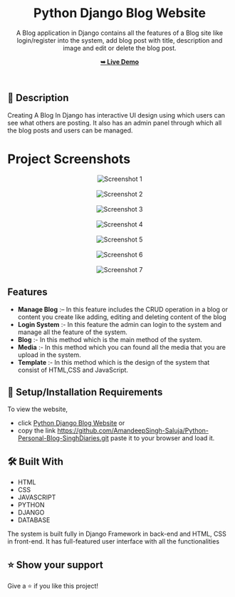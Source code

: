 <div align="center">

  <h1 align="center">Python Django Blog Website</h1>


A Blog application in Django contains all the features of a Blog site like login/register into the system, add blog post with title, description and image and edit or delete the blog post.


  <a href="https://python-personal-blog-singhdiaries.onrender.com/"><strong>➥ Live Demo</strong></a>

</div>

<br />

## 📃 Description


Creating A Blog In Django has interactive UI design using which users can see what others are posting. It also has an admin panel through which all the blog posts and users can be managed.

# Project Screenshots

<p align="center">
  <img src="https://github.com/user-attachments/assets/aa143797-385d-4d7c-b7ae-3be0144f954f" alt="Screenshot 1"><br><br>
  <img src="https://github.com/user-attachments/assets/89e1d278-563d-46bf-b407-27984ec6aa2c" alt="Screenshot 2"><br><br>
  <img src="https://github.com/user-attachments/assets/5fbd494f-bdca-43e9-ba56-46aa2285c548" alt="Screenshot 3"><br><br>
  <img src="https://github.com/user-attachments/assets/3179bd7b-bff9-42c3-aae6-532f30dbc1a8" alt="Screenshot 4"><br><br>
  <img src="https://github.com/user-attachments/assets/af269236-5036-4e7c-883d-dfa885f22d77" alt="Screenshot 5"><br><br>
  <img src="https://github.com/user-attachments/assets/5243e775-f7c5-42b1-a781-8b1dcf7465b5" alt="Screenshot 6"><br><br>
  <img src="https://github.com/user-attachments/assets/10de1af9-8361-40e8-99eb-01f5ec0c3b63" alt="Screenshot 7">
</p>



## Features 

- **Manage Blog** :– In this feature includes the CRUD operation in a blog or content you create like adding, editing and deleting content of the blog
- **Login System** :- In this feature the admin can login to the system and manage all the feature of the system.
- **Blog** :- In this method which is the main method of the system.
- **Media** :- In this method which you can found all the media that you are upload in the system.
- **Template** :- In this method which is the design of the system that consist of HTML,CSS and JavaScript.



## 🚀 Setup/Installation Requirements

To view the website, 
* click [Python Django Blog Website](https://github.com/AmandeepSingh-Saluja/Python-Personal-Blog-SinghDiaries.git)
or 
* copy the link https://github.com/AmandeepSingh-Saluja/Python-Personal-Blog-SinghDiaries.git paste it to your browser and load it.  

## 🛠 Built With

* HTML
* CSS
* JAVASCRIPT
* PYTHON
* DJANGO
* DATABASE 

The system is built fully in Django Framework in back-end and HTML, CSS in front-end. It has full-featured user interface with all the functionalities


## ⭐️ Show your support 

Give a ⭐️ if you like this project!
